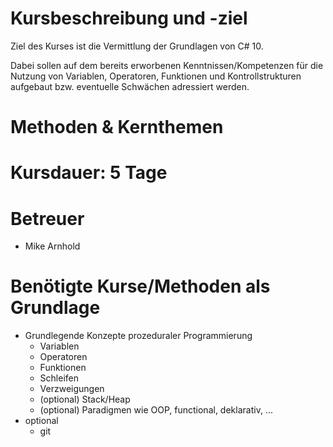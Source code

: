 # Kursbeschreibung und -ziel
Ziel des Kurses ist die Vermittlung der Grundlagen von C# 10.

Dabei sollen auf dem bereits erworbenen Kenntnissen/Kompetenzen für die Nutzung
von Variablen, Operatoren, Funktionen und Kontrollstrukturen aufgebaut bzw.
eventuelle Schwächen adressiert werden.

# Methoden & Kernthemen

# Kursdauer: 5 Tage

# Betreuer
- Mike Arnhold

# Benötigte Kurse/Methoden als Grundlage
- Grundlegende Konzepte prozeduraler Programmierung
	- Variablen
	- Operatoren
	- Funktionen
	- Schleifen
	- Verzweigungen
	- (optional) Stack/Heap
	- (optional) Paradigmen wie OOP, functional, deklarativ, ...
- optional
	- git
